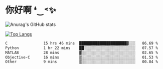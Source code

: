 # 你好啊 ❛‿˂✨

![Anurag's GitHub stats](https://github-readme-stats.vercel.app/api?username=ZombieFly&count_private=true&show_icons=true)

[![Top Langs](https://github-readme-stats.vercel.app/api/top-langs/?username=ZombieFly&layout=compact&count_private=true&hide=Ruby,makefile)](https://github.com/anuraghazra/github-readme-stats)

<!--START_SECTION:waka-->

```txt
C                15 hrs 46 mins  █████████████████████▓░░░   86.69 %
Python           1 hr 22 mins    ██░░░░░░░░░░░░░░░░░░░░░░░   07.57 %
MATLAB           28 mins         ▓░░░░░░░░░░░░░░░░░░░░░░░░   02.65 %
Objective-C      16 mins         ▒░░░░░░░░░░░░░░░░░░░░░░░░   01.53 %
Other            9 mins          ▒░░░░░░░░░░░░░░░░░░░░░░░░   00.84 %
```

<!--END_SECTION:waka-->
